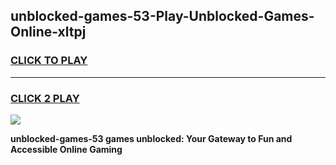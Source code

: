 
## unblocked-games-53-Play-Unblocked-Games-Online-xltpj
<h3>
<a href="https://premium76.site?title=unblocked-games-53&ref=25A">CLICK TO PLAY</a></h3>
<hr>

<h3>
<a href="https://premium76.site?title=unblocked-games-53&ref=25A">CLICK 2 PLAY</a>
  
</h3>

<a href="https://premium76.site?title=unblocked-games-53&ref=25A"><img src="https://clearcache.store/games.png"></a>


**unblocked-games-53 games unblocked: Your Gateway to Fun and Accessible Online Gaming**
